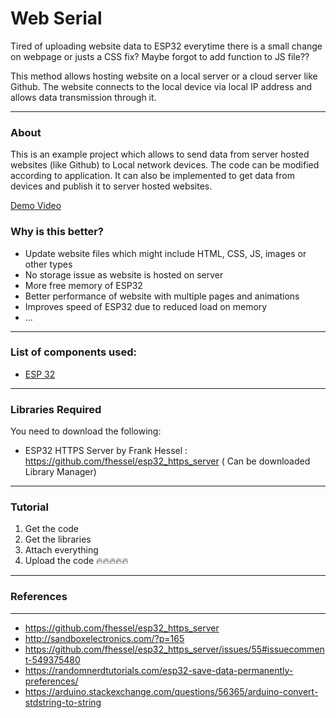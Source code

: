 # Web Serial

Tired of uploading website data to ESP32 everytime there is a small change on webpage or justs a CSS fix? Maybe forgot to add function to JS file??

This method allows hosting website on a local server or a cloud server like Github. The website connects to the local device via local IP address and allows data transmission through it.

---

### About

This is an example project which allows to send data from server hosted websites (like Github) to Local network devices.
The code can be modified according to application. It can also be implemented to get data from devices and publish it to server hosted websites.

[Demo Video](https://raw.githubusercontent.com/sam-tj/Web_Serial/master/demo.mp4 "Demo Video")

### Why is this better?

- Update website files which might include HTML, CSS, JS, images or other types
- No storage issue as website is hosted on server
- More free memory of ESP32
- Better performance of website with multiple pages and animations
- Improves speed of ESP32 due to reduced load on memory
- ...

---

### List of components used:

- [ESP 32](https://www.az-delivery.de/en/products/esp32-developmentboard "ESP 32")

---

### Libraries Required

You need to download the following:

- ESP32 HTTPS Server by Frank Hessel : https://github.com/fhessel/esp32_https_server ( Can be downloaded Library Manager)

---

### Tutorial

1. Get the code
2. Get the libraries
3. Attach everything
4. Upload the code
   🔥🔥🔥🔥🔥

---

### References

---

- https://github.com/fhessel/esp32_https_server
- http://sandboxelectronics.com/?p=165
- https://github.com/fhessel/esp32_https_server/issues/55#issuecomment-549375480
- https://randomnerdtutorials.com/esp32-save-data-permanently-preferences/
- https://arduino.stackexchange.com/questions/56365/arduino-convert-stdstring-to-string
